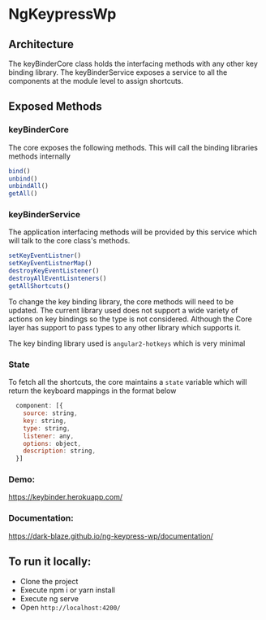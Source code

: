 # NgKeypressWp

## Architecture

The keyBinderCore class holds the interfacing methods with any other key binding library. 
The keyBinderService exposes a service to all the components at the module level to assign shortcuts.

## Exposed Methods

### keyBinderCore
The core exposes the following methods. This will call the binding libraries methods internally
```javascript
bind()
unbind()
unbindAll()
getAll()
```


### keyBinderService
The application interfacing methods will be provided by this service which will talk to the core class's methods.

```javascript
setKeyEventListner()
setKeyEventListnerMap()
destroyKeyEventListener()
destroyAllEventLisnteners()
getAllShortcuts()
```

To change the key binding library, the core methods will need to be updated. The current library used does not support a wide variety of actions on key bindings so the type is not considered. Although the Core layer has support to pass types to any other library which supports it.

The key binding library used is `angular2-hotkeys` which is very minimal

### State

To fetch all the shortcuts, the core maintains a `state` variable which will return the keyboard mappings in the format below

```javascript
  component: [{
    source: string,
    key: string,
    type: string,
    listener: any,
    options: object,
    description: string,
  }]
```

### Demo:

https://keybinder.herokuapp.com/

### Documentation:

https://dark-blaze.github.io/ng-keypress-wp/documentation/

## To run it locally:

- Clone the project
- Execute npm i or yarn install
- Execute ng serve
- Open `http://localhost:4200/`
